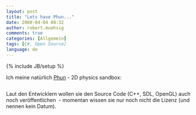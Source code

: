 ```yaml
---
layout: post
title: "Lets have Phun..."
date: 2008-04-04 08:32
author: robert.muehsig
comments: true
categories: [Allgemein]
tags: [C#, Open Source]
language: de
---
```

{% include JB/setup %}
<p>Ich meine natürlich <a href="http://www.phun.at/">Phun</a> - 2D physics sandbox:</p> <p> <div class="wlWriterSmartContent" id="scid:5737277B-5D6D-4f48-ABFC-DD9C333F4C5D:354f703f-e0e2-49ea-bd19-f934ecf13598" style="padding-right: 0px; display: inline; padding-left: 0px; padding-bottom: 0px; margin: 0px; padding-top: 0px"><div id="d179f214-a36a-4364-8214-b503cd9fdd00" style="margin: 0px; padding: 0px; display: inline;"><div><a href="http://www.youtube.com/watch?v=0H5g9VS0ENM" target="_new"><img src="{{BASE_PATH}}/assets/wp-images/videocfd4e62c7860.jpg" galleryimg="no" onload="var downlevelDiv = document.getElementById('d179f214-a36a-4364-8214-b503cd9fdd00'); downlevelDiv.innerHTML = &quot;&lt;div&gt;&lt;object width=\&quot;425\&quot; height=\&quot;350\&quot;&gt;&lt;param name=\&quot;movie\&quot; value=\&quot;http://www.youtube.com/v/0H5g9VS0ENM\&quot;&gt;&lt;\/param&gt;&lt;param name=\&quot;wmode\&quot; value=\&quot;transparent\&quot;&gt;&lt;\/param&gt;&lt;embed src=\&quot;http://www.youtube.com/v/0H5g9VS0ENM\&quot; type=\&quot;application/x-shockwave-flash\&quot; wmode=\&quot;transparent\&quot; width=\&quot;425\&quot; height=\&quot;350\&quot;&gt;&lt;\/embed&gt;&lt;\/object&gt;&lt;\/div&gt;&quot;;" alt=""></a></div></div></div></p> <p>Laut den Entwicklern wollen sie den Source Code (C++, SDL, OpenGL) auch noch veröffentlichen&nbsp; - momentan wissen sie nur noch nicht die Lizenz (und nennen kein Datum).</p>
